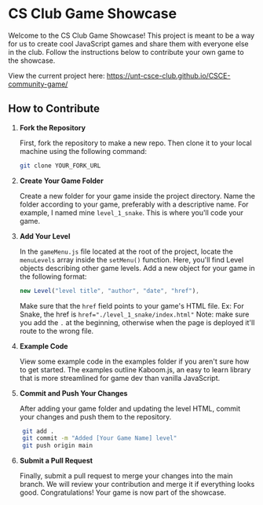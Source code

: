 
# CS Club Game Showcase

Welcome to the CS Club Game Showcase! This project is meant to be a way for us to create cool JavaScript games and share them with everyone else in the club. Follow the instructions below to contribute your own game to the showcase.

View the current project here: https://unt-csce-club.github.io/CSCE-community-game/
## How to Contribute

1. **Fork the Repository**

   First, fork the repository to make a new repo. Then clone it to your local machine using the following command:

   ```bash
   git clone YOUR_FORK_URL
   ```

2. **Create Your Game Folder**

   Create a new folder for your game inside the project directory. Name the folder according to your game, preferably with a descriptive name. For example, I named mine `level_1_snake`.
   This is where you'll code your game.

3. **Add Your Level**

   In the `gameMenu.js` file located at the root of the project, locate the `menuLevels` array inside the `setMenu()` function. Here, you'll find Level objects describing other game levels. Add a new object for your game in the following format:
   ```JavaScript
   new Level("level title", "author", "date", "href"),
   ```
   Make sure that the `href` field points to your game's HTML file.
   Ex: For Snake, the href is `href="./level_1_snake/index.html"`
   Note: make sure you add the `.` at the beginning, otherwise when the page is deployed it'll route to the wrong file.

5. **Example Code**

   View some example code in the examples folder if you aren't sure how to get started. The examples outline Kaboom.js, an easy to learn library that is more streamlined for game dev than vanilla JavaScript.

7. **Commit and Push Your Changes**

   After adding your game folder and updating the level HTML, commit your changes and push them to the repository.

```bash
    git add .
    git commit -m "Added [Your Game Name] level"
    git push origin main
```

6. **Submit a Pull Request**

   Finally, submit a pull request to merge your changes into the main branch. We will review your contribution and merge it if everything looks good.
   Congratulations! Your game is now part of the showcase.
